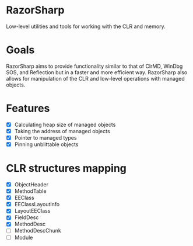 # RazorSharp
Low-level utilities and tools for working with the CLR and memory.

# Goals

RazorSharp aims to provide functionality similar to that of ClrMD, WinDbg SOS, and Reflection but in a faster and more efficient way. 
RazorSharp also allows for manipulation of the CLR and low-level operations with managed objects.

# Features

- [x] Calculating heap size of managed objects
- [x] Taking the address of managed objects
- [x] Pointer to managed types
- [x] Pinning unblittable objects

# CLR structures mapping
- [x] ObjectHeader
- [x] MethodTable
- [x] EEClass
- [x] EEClassLayoutInfo
- [x] LayoutEEClass
- [x] FieldDesc
- [x] MethodDesc
- [ ] MethodDescChunk
- [ ] Module

